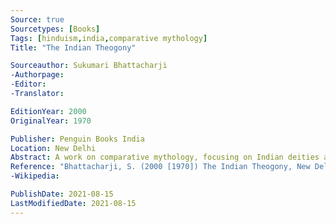 ```yaml
---
Source: true
Sourcetypes: [Books]
Tags: [hinduism,india,comparative mythology]
Title: "The Indian Theogony"

Sourceauthor: Sukumari Bhattacharji
-Authorpage:
-Editor:
-Translator:

EditionYear: 2000
OriginalYear: 1970

Publisher: Penguin Books India
Location: New Delhi
Abstract: A work on comparative mythology, focusing on Indian deities and mythologies - particularly with reference to the triad of Brahma, Vishnu, and Shiva.
Reference: "Bhattacharji, S. (2000 [1970]) The Indian Theogony, New Delhi, Penguin Books India."
-Wikipedia:

PublishDate: 2021-08-15
LastModifiedDate: 2021-08-15
---
```

